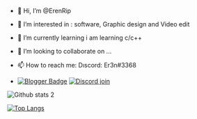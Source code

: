 - 👋 Hi, I’m @ErenRip
- 👀 I’m interested in :  software, Graphic design and Video edit
- 🌱 I’m currently learning  i am learning c/c++
- 💞️ I’m looking to collaborate on ...
- 📫 How to reach me: Dıscord: Er3n#3368

- [![Blogger Badge](https://img.shields.io/badge/-Blogger-FF9800?style=flat-quare&labelColor=FF9800&logo=Blogger&logoColor=white&link=https://codebankhub.blogspot.com)](https://codebankhub.blogspot.com)    [![Discord join](https://github.com/ErenRip/svglinks/blob/main/discord-join%20(1).svglink=https://discord.gg/jyYhvdhFXD)](https://discord.gg/jyYhvdhFXD)

![Github stats 2](https://github-readme-stats.vercel.app/api?username=ErenRip&show_icons=true&theme=radical)

[![Top Langs](https://github-readme-stats.vercel.app/api/top-langs/?ErenRip=aErenRip&layout=compact)](https://github.com/ErenRip/github-readme-stats)

<!---
ErenRip/ErenRip is a ✨ special ✨ repository because its `README.md` (this file) appears on your GitHub profile.
You can click the Preview link to take a look at your changes.
--->
